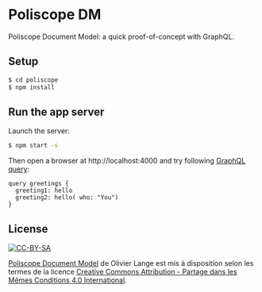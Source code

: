 # Poliscope DM

Poliscope Document Model: a quick proof-of-concept with GraphQL.

## Setup

```bash
$ cd poliscope
$ npm install
````

## Run the app server

Launch the server:

```bash
$ npm start -s
```

Then open a browser at http://localhost:4000 and try following [GraphQL query](http://graphql.org/learn/queries/):

```raw
query greetings {
  greeting1: hello
  greeting2: hello( who: "You")
}
```

## License

[![CC-BY-SA](http://i.creativecommons.org/l/by-sa/4.0/80x15.png)](http://creativecommons.org/licenses/by-sa/4.0/)

[Poliscope Document Model](https://gitlab.com/olange/poliscope) de Olivier Lange est mis à disposition selon les termes de la licence [Creative Commons Attribution - Partage dans les Mêmes Conditions 4.0 International](http://creativecommons.org/licenses/by-sa/4.0/).
